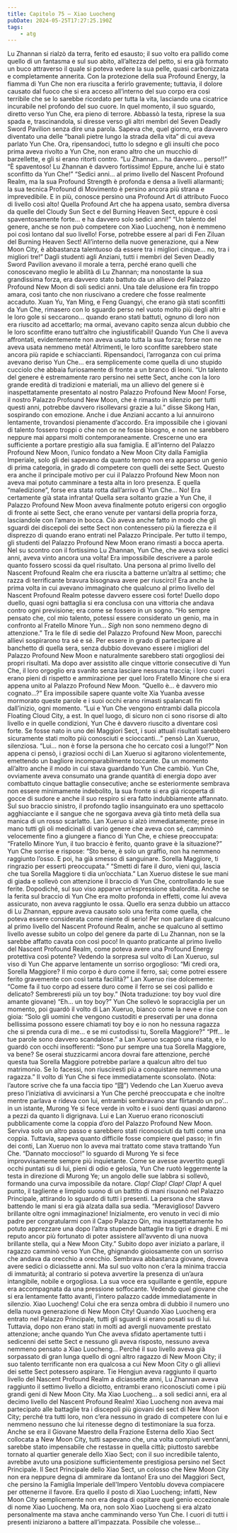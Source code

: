 ```yaml
---
title: Capitolo 75 – Xiao Luocheng
pubDate: 2024-05-25T17:27:25.190Z
tags:
    - atg
---
```



Lu Zhannan si rialzò da terra, ferito ed esausto; il suo volto era pallido come quello di un fantasma e sul suo abito, all’altezza del petto, si era già formato un buco attraverso il quale si poteva vedere la sua pelle, quasi carbonizzata e completamente annerita. Con la protezione della sua Profound Energy, la fiamma di Yun Che non era riuscita a ferirlo gravemente; tuttavia, il dolore causato dal fuoco che si era acceso all’interno del suo corpo era così terribile che se lo sarebbe ricordato per tutta la vita, lasciando una cicatrice incurabile nel profondo del suo cuore. In quel momento, il suo sguardo, diretto verso Yun Che, era pieno di terrore. Abbassò la testa, riprese la sua spada e, trascinandola, si diresse verso gli altri membri del Seven Deadly Sword Pavilion senza dire una parola.
Sapeva che, quel giorno, era davvero diventato una delle “banali pietre lungo la strada della vita” di cui aveva parlato Yun Che. Ora, ripensandoci, tutto lo sdegno e gli insulti che poco prima aveva rivolto a Yun Che, non erano altro che un mucchio di barzellette, e gli si erano ritorti contro.
“Lu Zhannan… ha davvero… perso!!”
“È spaventoso! Lu Zhannan è davvero fortissimo! Eppure, anche lui è stato sconfitto da Yun Che!”
“Sedici anni… al primo livello del Nascent Profound Realm, ma la sua Profound Strength è profonda e densa a livelli allarmanti; la sua tecnica Profound di Movimento è persino ancora più strana e imprevedibile. E in più, conosce persino una Profound Art di attributo Fuoco di livello così alto! Quella Profound Art che ha appena usato, sembra diversa da quelle del Cloudy Sun Sect e del Burning Heaven Sect, eppure è così spaventosamente forte… e ha davvero solo sedici anni!”
“Un talento del genere, anche se non può competere con Xiao Luocheng, non è nemmeno poi così lontano dal suo livello! Forse, potrebbe essere al pari di Fen Ziluan del Burning Heaven Sect! All’interno della nuove generazione, qui a New Moon City, è abbastanza talentuoso da essere tra i migliori cinque… no, tra i migliori tre!”
Dagli studenti agli Anziani, tutti i membri del Seven Deadly Sword Pavilion avevano il morale a terra, perché erano quelli che conoscevano meglio le abilità di Lu Zhannan; ma nonostante la sua grandissima forza, era davvero stato battuto da un allievo del Palazzo Profound New Moon di soli sedici anni. Una tale delusione era fin troppo amara, così tanto che non riuscivano a credere che fosse realmente accaduto.
Xuan Yu, Yan Ming, e Feng Guangyi, che erano già stati sconfitti da Yun Che, rimasero con lo sguardo perso nel vuoto molto più degli altri e le loro gole si seccarono… quando erano stati battuti, ognuno di loro non era riuscito ad accettarlo; ma ormai, avevano capito senza alcun dubbio che le loro sconfitte erano tutt’altro che ingiustificabili! Quando Yun Che li aveva affrontati, evidentemente non aveva usato tutta la sua forza; forse non ne aveva usata nemmeno metà! Altrimenti, le loro sconfitte sarebbero state ancora più rapide e schiaccianti. Ripensandoci, l’arroganza con cui prima avevano deriso Yun Che… era semplicemente come quella di uno stupido cucciolo che abbaia furiosamente di fronte a un branco di leoni.
“Un talento del genere è estremamente raro persino nei sette Sect, anche con la loro grande eredità di tradizioni e materiali, ma un allievo del genere si è inaspettatamente presentato al nostro Palazzo Profound New Moon! Forse, il nostro Palazzo Profound New Moon, che è rimasto in silenzio per tutti questi anni, potrebbe davvero risollevarsi grazie a lui.” disse Sikong Han, sospirando con emozione.
Anche i due Anziani accanto a lui annuirono lentamente, trovandosi pienamente d’accordo.
Era impossibile che i giovani di talento fossero troppi o che non ce ne fosse bisogno, e non ne sarebbero neppure mai apparsi molti contemporaneamente. Crescerne uno era sufficiente a portare prestigio alla sua famiglia. E all’interno del Palazzo Profound New Moon, l’unico fondato a New Moon City dalla Famiglia Imperiale, solo gli dei sapevano da quanto tempo non era apparso un genio di prima categoria, in grado di competere con quelli dei sette Sect. Questo era anche il principale motivo per cui il Palazzo Profound New Moon non aveva mai potuto camminare a testa alta in loro presenza. E quella “maledizione”, forse era stata rotta dall’arrivo di Yun Che… No! Era certamente già stata infranta! Quella sera soltanto grazie a Yun Che, il Palazzo Profound New Moon aveva finalmente potuto erigersi con orgoglio di fronte ai sette Sect, che erano venute per vantarsi della propria forza, lasciandole con l’amaro in bocca. Ciò aveva anche fatto in modo che gli sguardi dei discepoli dei sette Sect non contenessero più la fierezza e il disprezzo di quando erano entrati nel Palazzo Principale.
Per tutto il tempo, gli studenti del Palazzo Profound New Moon erano rimasti a bocca aperta. Nel su scontro con il fortissimo Lu Zhannan, Yun Che, che aveva solo sedici anni, aveva vinto ancora una volta! Era impossibile descrivere a parole quanto fossero scossi da quel risultato. Una persona al primo livello del Nascent Profound Realm che era riuscita a batterne un’altra al settimo; che razza di terrificante bravura bisognava avere per riuscirci! Era anche la prima volta in cui avevano immaginato che qualcuno al primo livello del Nascent Profound Realm potesse davvero essere così forte! Duello dopo duello, quasi ogni battaglia si era conclusa con una vittoria che andava contro ogni previsione; era come se fossero in un sogno.
“Ho sempre pensato che, col mio talento, potessi essere considerato un genio, ma in confronto al Fratello Minore Yun… *Sigh* non sono nemmeno degno di attenzione.” Tra le file di sedie del Palazzo Profound New Moon, parecchi allievi sospirarono tra sé e sé. Per essere in grado di partecipare al banchetto di quella sera, senza dubbio dovevano essere i migliori del Palazzo Profound New Moon e naturalmente sarebbero stati orgogliosi dei propri risultati. Ma dopo aver assistito alle cinque vittorie consecutive di Yun Che, il loro orgoglio era svanito senza lasciare nessuna traccia; i loro cuori erano pieni di rispetto e ammirazione per quel loro Fratello Minore che si era appena unito al Palazzo Profound New Moon.
“Quello è… è davvero mio cognato…?” Era impossibile sapere quante volte Xia Yuanba avesse mormorato queste parole e i suoi occhi erano rimasti spalancati fin dall’inizio, ogni momento.
“Lui e Yun Che vengono entrambi dalla piccola Floating Cloud City, a est. In quel luogo, di sicuro non ci sono risorse di alto livello e in quelle condizioni, Yun Che è davvero riuscito a diventare così forte. Se fosse nato in uno dei Maggiori Sect, i suoi attuali risultati sarebbero sicuramente stati molto più conosciuti e scioccanti…” pensò Lan Xueruo, silenziosa.
“Lui… non è forse la persona che ho cercato così a lungo!?”
Non appena ci pensò, i graziosi occhi di Lan Xueruo si agitarono violentemente, emettendo un bagliore incomparabilmente toccante. Da un momento all’altro anche il modo in cui stava guardando Yun Che cambiò. Yun Che, ovviamente aveva consumato una grande quantità di energia dopo aver combattuto cinque battaglie consecutive; anche se esteriormente sembrava non essere minimamente indebolito, la sua fronte si era già ricoperta di gocce di sudore e anche il suo respiro si era fatto indubbiamente affannato. Sul suo braccio sinistro, il profondo taglio insanguinato era uno spettacolo agghiacciante e il sangue che ne sgorgava aveva già tinto metà della sua manica di un rosso scarlatto.
Lan Xueruo si alzò immediatamente; prese in mano tutti gli oli medicinali di vario genere che aveva con sé, camminò velocemente fino a giungere a fianco di Yun Che, e chiese preoccupata: “Fratello Minore Yun, il tuo braccio è ferito, quanto grave è la situazione?”
Yun Che sorrise e rispose: “Sto bene, è solo un graffio, non ha nemmeno raggiunto l’osso. E poi, ha già smesso di sanguinare. Sorella Maggiore, ti ringrazio per esserti preoccupata.”
“Smetti di fare il duro, vieni qui, lascia che tua Sorella Maggiore ti dia un’occhiata.” Lan Xueruo distese le sue mani di giada e sollevò con attenzione il braccio di Yun Che, controllando le sue ferite. Dopodiché, sul suo viso apparve un’espressione sbalordita. Anche se la ferita sul braccio di Yun Che era molto profonda in effetti, come lui aveva assicurato, non aveva raggiunto le ossa. Quello era senza dubbio un attacco di Lu Zhannan, eppure aveva causato solo una ferita come quella, che poteva essere considerata come niente di serio!
Per non parlare di qualcuno al primo livello del Nascent Profound Realm, anche se qualcuno al settimo livello avesse subito un colpo del genere da parte di Lu Zhannan, non se la sarebbe affatto cavata con così poco! In quanto praticante al primo livello del Nascent Profound Realm, come poteva avere una Profound Energy protettiva così potente?
Vedendo la sorpresa sul volto di Lan Xueruo, sul viso di Yun Che apparve lentamente un sorriso orgoglioso: “Mi credi ora, Sorella Maggiore? Il mio corpo è duro come il ferro, sai; come potrei essere ferito gravemente con così tanta facilità?”
Lan Xueruo rise dolcemente: “Come fa il tuo corpo ad essere duro come il ferro se sei così pallido e delicato? Sembreresti più un toy boy.”
(Nota traduzione: toy boy vuol dire amante giovane)
“Eh… un toy boy?” Yun Che sollevò le sopracciglia per un momento, poi guardò il volto di Lan Xueruo, bianco come la neve e rise con gioia: “Solo gli uomini che vengono custoditi e preservati per una donna bellissima possono essere chiamati toy boy e io non ho nessuna ragazza che si prenda cura di me… e se mi custodissi tu, Sorella Maggiore?”
“Pff… le tue parole sono davvero scandalose.” a Lan Xueruo scappò una risata, e lo guardò con occhi insofferenti: “Sono pur sempre una tua Sorella Maggiore, va bene? Se oserai stuzzicarmi ancora dovrai fare attenzione, perché questa tua Sorella Maggiore potrebbe parlare a qualcun altro del tuo matrimonio. Se lo facessi, non riusciresti più a conquistare nemmeno una ragazza.”
Il volto di Yun Che si fece immediatamente sconsolato.
(Nota: l’autore scrive che fa una faccia tipo “囧”)
Vedendo che Lan Xueruo aveva preso l’iniziativa di avvicinarsi a Yun Che perché preoccupata e che inoltre mentre parlava e rideva con lui, entrambi sembravano star flirtando un po’… in un istante, Murong Ye si fece verde in volto e i suoi denti quasi andarono a pezzi da quanto li digrignava. Lui e Lan Xueruo erano riconosciuti pubblicamente come la coppia d’oro del Palazzo Profound New Moon. Serviva solo un altro passo e sarebbero stati riconosciuti da tutti come una coppia. Tuttavia, sapeva quanto difficile fosse compiere quel passo; in fin dei conti, Lan Xueruo non lo aveva mai trattato come stava trattando Yun Che.
“Dannato moccioso!” lo sguardo di Murong Ye si fece improvvisamente sempre più inquietante.
Come se avesse avvertito quegli occhi puntati su di lui, pieni di odio e gelosia, Yun Che ruotò leggermente la testa in direzione di Murong Ye; un angolo delle sue labbra si sollevò, formando una curva impossibile da notare.
*Clap! Clap! Clap! Clap!*
A quel punto, il tagliente e limpido suono di un battito di mani risuonò nel Palazzo Principale, attirando lo sguardo di tutti i presenti. La persona che stava battendo le mani si era già alzata dalla sua sedia.
“Meraviglioso! Davvero brillante oltre ogni immaginazione! Inizialmente, ero venuto in veci di mio padre per congratularmi con il Capo Palazzo Qin, ma inaspettatamente ho potuto apprezzare una dopo l’altra stupende battaglie tra tigri e draghi. E mi reputo ancor più fortunato di poter assistere all’avvento di una nuova brillante stella, qui a New Moon City.”
Subito dopo aver iniziato a parlare, il ragazzo camminò verso Yun Che, ghignando gioiosamente con un sorriso che andava da orecchio a orecchio. Sembrava abbastanza giovane, doveva avere sedici o diciassette anni. Ma sul suo volto non c’era la minima traccia di immaturità; al contrario si poteva avvertire la presenza di un’aura intangibile, nobile e orgogliosa. La sua voce era squillante e gentile, eppure era accompagnata da una pressione soffocante.
Vedendo quel giovane che si era lentamente fatto avanti, l’intero palazzo cadde immediatamente in silenzio.
Xiao Luocheng!
Colui che era senza ombra di dubbio il numero uno della nuova generazione di New Moon City!
Quando Xiao Luocheng era entrato nel Palazzo Principale, tutti gli sguardi si erano posati su di lui. Tuttavia, dopo non erano stati in molti ad avergli nuovamente prestato attenzione; anche quando Yun Che aveva sfidato apertamente tutti i sedicenni dei sette Sect e nessuno gli aveva risposto, nessuno aveva nemmeno pensato a Xiao Luocheng… Perché il suo livello aveva già sorpassato di gran lunga quello di ogni altro ragazzo di New Moon City; il suo talento terrificante non era qualcosa a cui New Moon City o gli allievi dei sette Sect potessero aspirare. Tie Hengjun aveva raggiunto il quarto livello del Nascent Profound Realm a diciassette anni, Lu Zhannan aveva raggiunto il settimo livello a diciotto, entrambi erano riconosciuti come i più grandi geni di New Moon City.
Ma Xiao Luocheng… a soli sedici anni, era al decimo livello del Nascent Profound Realm!
Xiao Luocheng non aveva mai partecipato alle battaglie tra i discepoli più giovani dei sect di New Moon City; perché tra tutti loro, non c’era nessuno in grado di competere con lui e nemmeno nessuno che lui ritenesse degno di testimoniare la sua forza.
Anche se era il Giovane Maestro della Frazione Esterna dello Xiao Sect collocata a New Moon City, tutti sapevano che, una volta compiuti vent’anni, sarebbe stato impensabile che restasse in quella città; piuttosto sarebbe tornato al quartier generale dello Xiao Sect; con il suo incredibile talento, avrebbe avuto una posizione sufficientemente prestigiosa persino nel Sect Principale. Il Sect Principale dello Xiao Sect, un colosso che New Moon City non era neppure degna di ammirare da lontano! Era uno dei Maggiori Sect, che persino la Famiglia Imperiale dell'Impero Ventoblu doveva compiacere per ottenerne il favore. Era quello il posto di Xiao Luocheng; infatti, New Moon City semplicemente non era degna di ospitare quel genio eccezionale di nome Xiao Luocheng.
Ma ora, non solo Xiao Luocheng si era alzato personalmente ma stava anche camminando verso Yun Che.
I cuori di tutti i presenti iniziarono a battere all’impazzata. Possibile che volesse…



